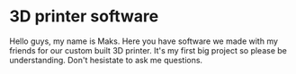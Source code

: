 # 3D printer software
Hello guys, my name is Maks.
Here you have software we made with my friends for our custom built 3D printer.
It's my first big project so please be understanding.
Don't hesistate to ask me questions.